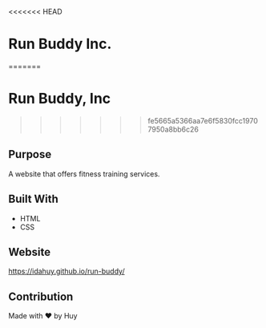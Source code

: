 <<<<<<< HEAD
# Run Buddy Inc.
=======
# Run Buddy, Inc
>>>>>>> fe5665a5366aa7e6f5830fcc19707950a8bb6c26

## Purpose
A website that offers fitness training services. 

## Built With
* HTML
* CSS

## Website
https://idahuy.github.io/run-buddy/

## Contribution
Made with ❤️ by Huy